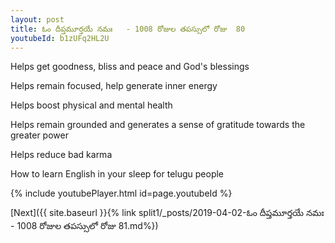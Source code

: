 ```yaml
---
layout: post
title: ఓం దీప్తమూర్తయే నమః   - 1008 రోజుల తపస్సులో రోజు  80
youtubeId: b1zUFq2HL2U
---
```

 
 
Helps get goodness, bliss and peace and God's blessings
 
Helps remain focused, help generate inner energy 
 
Helps boost physical and mental health 
 
Helps remain grounded and generates a sense of gratitude towards the greater power 
 
Helps reduce bad karma
 
How to learn English in your sleep for telugu people
 
 
 
 


{% include youtubePlayer.html id=page.youtubeId %}
 
[Next]({{ site.baseurl }}{% link split1/_posts/2019-04-02-ఓం దీప్తమూర్తయే నమః   - 1008 రోజుల తపస్సులో రోజు  81.md%})
 
